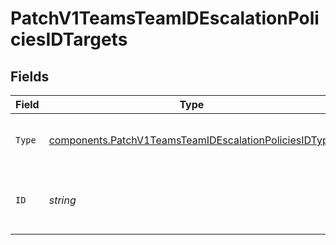 # PatchV1TeamsTeamIDEscalationPoliciesIDTargets


## Fields

| Field                                                                                                                          | Type                                                                                                                           | Required                                                                                                                       | Description                                                                                                                    |
| ------------------------------------------------------------------------------------------------------------------------------ | ------------------------------------------------------------------------------------------------------------------------------ | ------------------------------------------------------------------------------------------------------------------------------ | ------------------------------------------------------------------------------------------------------------------------------ |
| `Type`                                                                                                                         | [components.PatchV1TeamsTeamIDEscalationPoliciesIDType](../../models/components/patchv1teamsteamidescalationpoliciesidtype.md) | :heavy_check_mark:                                                                                                             | The type of target that the step will notify.                                                                                  |
| `ID`                                                                                                                           | *string*                                                                                                                       | :heavy_check_mark:                                                                                                             | The ID of the target that the step will notify.                                                                                |